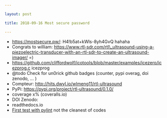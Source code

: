 ```yaml
---

layout: post

title: 2018-09-16 Most secure password

---
```



-   https://mostsecure.pw/: H4!b5at+kWls-8yh4GvQ hahaha
-   Congrats to william:
    https://www.rtl-sdr.com/rtl\_ultrasound-using-a-piezoelectric-transducer-with-an-rtl-sdr-to-create-an-ultrasound-imager/ =)
-   https://github.com/cliffordwolf/icotools/blob/master/examples/icezero/icezprog.c
    icezprog
-   @todo Check for un0rick github badges (counter, pypi overag, doi
    zenodo, ... )
-   Compteur: http://hits.dwyl.io/wlmeng11/rtl-ultrasound
-   PyPi: https://pypi.org/project/rtl-ultrasound/0.1.0/
-   coverage x% (coveralls.io)
-   DOI Zenodo:
-   readthedocs.io
-   [First test with pylint](/matty/20180901a/pyUn0.pylint.report) not
    the cleanest of codes

